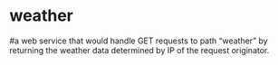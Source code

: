 # weather

#a web service that would handle GET requests to path “weather” by returning the weather data determined by IP of the request originator.

